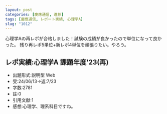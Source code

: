 ```yaml
---
layout: post
categories: [慶應通信, 進捗]
tags: [慶應通信, レポート実績, 心理学A]
slug: "1012"
---
```

心理学Aの再レポが合格しました！試験の成績が良かったので単位になって良かった。
残り再レポ5単位+新レポ4単位を頑張りたい。やろう。

## レポ実績:心理学A 課題年度'23(再)
* 出題形式:説明型 Web
* 受:24/06/13→返:7/23
* 字数:2781
* 註:0
* 引用文献:1
* 感想:心理学、理系科目ですね。